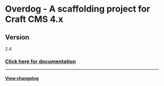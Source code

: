 
# Overdog - A scaffolding project for Craft CMS 4.x

## Version
2.4

### [Click here for documentation](https://st.overdog.io/)

***

#### [View changelog](https://st.overdog.io//changelog/)